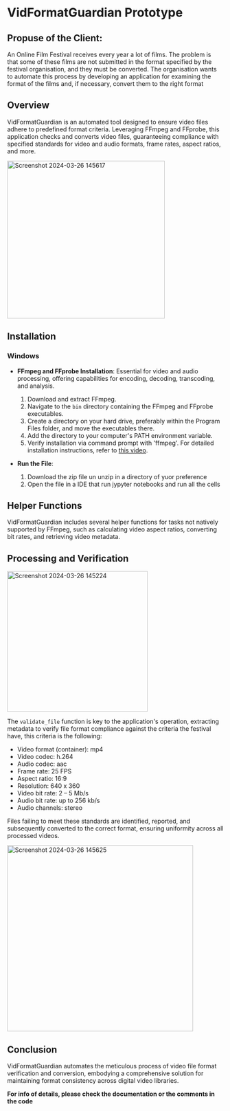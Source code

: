 # VidFormatGuardian Prototype

## Propuse of the Client: 
An Online Film Festival receives every year a lot of films. The problem is that some of these films are not submitted in the format specified by the festival organisation, and they must be converted.
The organisation wants to automate this process by developing an application for examining the format of the films and, if necessary, convert them to the right format

## Overview

VidFormatGuardian is an automated tool designed to ensure video files adhere to predefined format criteria. Leveraging FFmpeg and FFprobe, this application checks and converts video files, guaranteeing compliance with specified standards for video and audio formats, frame rates, aspect ratios, and more.

<img width="367" alt="Screenshot 2024-03-26 145617" src="https://github.com/joseortega9988/VidFormatGuardian-Prototype/assets/77720475/99ecd541-56ea-4f3b-8ed2-70b9af0a1af9">

## Installation

### Windows

- **FFmpeg and FFprobe Installation**: Essential for video and audio processing, offering capabilities for encoding, decoding, transcoding, and analysis.
  1. Download and extract FFmpeg.
  2. Navigate to the `bin` directory containing the FFmpeg and FFprobe executables.
  3. Create a directory on your hard drive, preferably within the Program Files folder, and move the executables there.
  4. Add the directory to your computer's PATH environment variable.
  5. Verify installation via command prompt with 'ffmpeg'.
For detailed installation instructions, refer to [this video](https://www.youtube.com/watch?v=IECI72XEox0).

- **Run the File**:
  1. Download the zip file un unzip in a directory of yuor preference
  2. Open the file in a IDE that run jypyter notebooks and run all the cells


## Helper Functions

VidFormatGuardian includes several helper functions for tasks not natively supported by FFmpeg, such as calculating video aspect ratios, converting bit rates, and retrieving video metadata.

## Processing and Verification

<img width="327" alt="Screenshot 2024-03-26 145224" src="https://github.com/joseortega9988/VidFormatGuardian-Prototype/assets/77720475/7678ad3d-ba5d-42b4-b0ab-fd78bee8fde0">

The `validate_file` function is key to the application's operation, extracting metadata to verify file format compliance against the criteria the festival have, this criteria is the following:

- Video format (container): mp4
- Video codec: h.264
- Audio codec: aac
- Frame rate: 25 FPS
- Aspect ratio: 16:9
- Resolution: 640 x 360
- Video bit rate: 2 – 5 Mb/s
- Audio bit rate: up to 256 kb/s
- Audio channels: stereo

Files failing to meet these standards are identified, reported, and subsequently converted to the correct format, ensuring uniformity across all processed videos.

<img width="433" alt="Screenshot 2024-03-26 145625" src="https://github.com/joseortega9988/VidFormatGuardian-Prototype/assets/77720475/1f203484-1b5c-491d-a46c-fad8b9abc334">

## Conclusion

VidFormatGuardian automates the meticulous process of video file format verification and conversion, embodying a comprehensive solution for maintaining format consistency across digital video libraries.

****For info of details, please check the documentation or the comments in the code****
